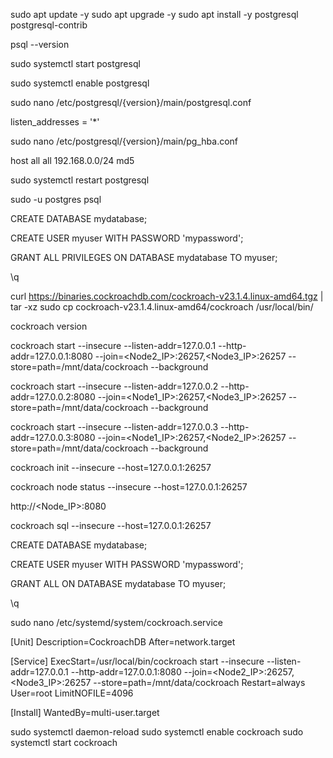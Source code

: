 
sudo apt update -y
sudo apt upgrade -y
sudo apt install -y postgresql postgresql-contrib


psql --version


sudo systemctl start postgresql


sudo systemctl enable postgresql

sudo nano /etc/postgresql/{version}/main/postgresql.conf

listen_addresses = '*'

sudo nano /etc/postgresql/{version}/main/pg_hba.conf

host    all             all             192.168.0.0/24          md5


sudo systemctl restart postgresql


sudo -u postgres psql


CREATE DATABASE mydatabase;


CREATE USER myuser WITH PASSWORD 'mypassword';


GRANT ALL PRIVILEGES ON DATABASE mydatabase TO myuser;


\q


curl https://binaries.cockroachdb.com/cockroach-v23.1.4.linux-amd64.tgz | tar -xz
sudo cp cockroach-v23.1.4.linux-amd64/cockroach /usr/local/bin/


cockroach version

cockroach start --insecure --listen-addr=127.0.0.1 --http-addr=127.0.0.1:8080 --join=<Node2_IP>:26257,<Node3_IP>:26257 --store=path=/mnt/data/cockroach --background

cockroach start --insecure --listen-addr=127.0.0.2 --http-addr=127.0.0.2:8080 --join=<Node1_IP>:26257,<Node3_IP>:26257 --store=path=/mnt/data/cockroach --background

cockroach start --insecure --listen-addr=127.0.0.3 --http-addr=127.0.0.3:8080 --join=<Node1_IP>:26257,<Node2_IP>:26257 --store=path=/mnt/data/cockroach --background

cockroach init --insecure --host=127.0.0.1:26257

cockroach node status --insecure --host=127.0.0.1:26257

http://<Node_IP>:8080

cockroach sql --insecure --host=127.0.0.1:26257


CREATE DATABASE mydatabase;


CREATE USER myuser WITH PASSWORD 'mypassword';


GRANT ALL ON DATABASE mydatabase TO myuser;


\q


sudo nano /etc/systemd/system/cockroach.service

[Unit]
Description=CockroachDB
After=network.target

[Service]
ExecStart=/usr/local/bin/cockroach start --insecure --listen-addr=127.0.0.1 --http-addr=127.0.0.1:8080 --join=<Node2_IP>:26257,<Node3_IP>:26257 --store=path=/mnt/data/cockroach
Restart=always
User=root
LimitNOFILE=4096

[Install]
WantedBy=multi-user.target

sudo systemctl daemon-reload
sudo systemctl enable cockroach
sudo systemctl start cockroach

